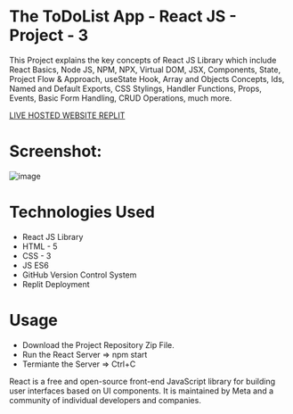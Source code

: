 # The ToDoList App - React JS - Project - 3

This Project explains the key concepts of React JS Library which include React Basics, Node JS, NPM, NPX, Virtual DOM, JSX, Components, State, Project Flow &amp; Approach, useState Hook, Array and Objects Concepts, Ids, Named and Default Exports, CSS Stylings, Handler Functions, Props, Events, Basic Form Handling, CRUD Operations, much more.

[LIVE HOSTED WEBSITE REPLIT](https://moviezoneapp-reactjs-project1.shubhamshriva15.repl.co/)

# Screenshot:

![image](https://user-images.githubusercontent.com/115470266/213871727-89c50277-e492-4486-8959-894ecf38a11e.png)


# Technologies Used

- React JS Library
- HTML - 5
- CSS - 3
- JS ES6
- GitHub Version Control System
- Replit Deployment

# Usage

- Download the Project Repository Zip File.
- Run the React Server => npm start
- Termiante the Server => Ctrl+C

React is a free and open-source front-end JavaScript library for building user interfaces based on UI components. It is maintained by Meta and a community of individual developers and companies.